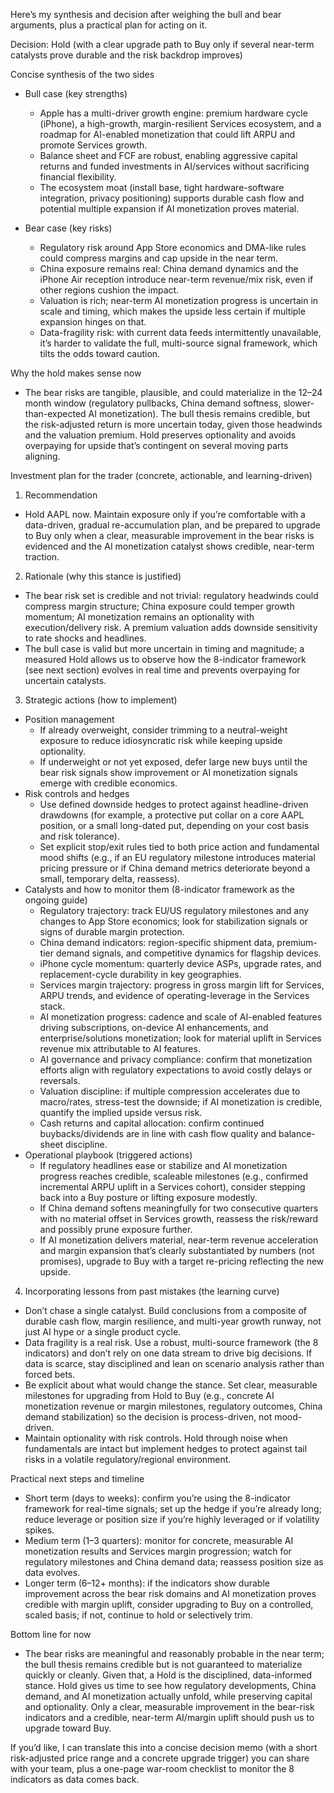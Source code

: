 Here’s my synthesis and decision after weighing the bull and bear arguments, plus a practical plan for acting on it.

Decision: Hold (with a clear upgrade path to Buy only if several near-term catalysts prove durable and the risk backdrop improves)

Concise synthesis of the two sides
- Bull case (key strengths)
  - Apple has a multi-driver growth engine: premium hardware cycle (iPhone), a high-growth, margin-resilient Services ecosystem, and a roadmap for AI-enabled monetization that could lift ARPU and promote Services growth.
  - Balance sheet and FCF are robust, enabling aggressive capital returns and funded investments in AI/services without sacrificing financial flexibility.
  - The ecosystem moat (install base, tight hardware-software integration, privacy positioning) supports durable cash flow and potential multiple expansion if AI monetization proves material.

- Bear case (key risks)
  - Regulatory risk around App Store economics and DMA-like rules could compress margins and cap upside in the near term.
  - China exposure remains real: China demand dynamics and the iPhone Air reception introduce near-term revenue/mix risk, even if other regions cushion the impact.
  - Valuation is rich; near-term AI monetization progress is uncertain in scale and timing, which makes the upside less certain if multiple expansion hinges on that.
  - Data-fragility risk: with current data feeds intermittently unavailable, it’s harder to validate the full, multi-source signal framework, which tilts the odds toward caution.

Why the hold makes sense now
- The bear risks are tangible, plausible, and could materialize in the 12–24 month window (regulatory pullbacks, China demand softness, slower-than-expected AI monetization). The bull thesis remains credible, but the risk-adjusted return is more uncertain today, given those headwinds and the valuation premium. Hold preserves optionality and avoids overpaying for upside that’s contingent on several moving parts aligning.

Investment plan for the trader (concrete, actionable, and learning-driven)

1) Recommendation
- Hold AAPL now. Maintain exposure only if you’re comfortable with a data-driven, gradual re-accumulation plan, and be prepared to upgrade to Buy only when a clear, measurable improvement in the bear risks is evidenced and the AI monetization catalyst shows credible, near-term traction.

2) Rationale (why this stance is justified)
- The bear risk set is credible and not trivial: regulatory headwinds could compress margin structure; China exposure could temper growth momentum; AI monetization remains an optionality with execution/delivery risk. A premium valuation adds downside sensitivity to rate shocks and headlines.
- The bull case is valid but more uncertain in timing and magnitude; a measured Hold allows us to observe how the 8-indicator framework (see next section) evolves in real time and prevents overpaying for uncertain catalysts.

3) Strategic actions (how to implement)
- Position management
  - If already overweight, consider trimming to a neutral-weight exposure to reduce idiosyncratic risk while keeping upside optionality.
  - If underweight or not yet exposed, defer large new buys until the bear risk signals show improvement or AI monetization signals emerge with credible economics.
- Risk controls and hedges
  - Use defined downside hedges to protect against headline-driven drawdowns (for example, a protective put collar on a core AAPL position, or a small long-dated put, depending on your cost basis and risk tolerance).
  - Set explicit stop/exit rules tied to both price action and fundamental mood shifts (e.g., if an EU regulatory milestone introduces material pricing pressure or if China demand metrics deteriorate beyond a small, temporary delta, reassess).
- Catalysts and how to monitor them (8-indicator framework as the ongoing guide)
  - Regulatory trajectory: track EU/US regulatory milestones and any changes to App Store economics; look for stabilization signals or signs of durable margin protection.
  - China demand indicators: region-specific shipment data, premium-tier demand signals, and competitive dynamics for flagship devices.
  - iPhone cycle momentum: quarterly device ASPs, upgrade rates, and replacement-cycle durability in key geographies.
  - Services margin trajectory: progress in gross margin lift for Services, ARPU trends, and evidence of operating-leverage in the Services stack.
  - AI monetization progress: cadence and scale of AI-enabled features driving subscriptions, on-device AI enhancements, and enterprise/solutions monetization; look for material uplift in Services revenue mix attributable to AI features.
  - AI governance and privacy compliance: confirm that monetization efforts align with regulatory expectations to avoid costly delays or reversals.
  - Valuation discipline: if multiple compression accelerates due to macro/rates, stress-test the downside; if AI monetization is credible, quantify the implied upside versus risk.
  - Cash returns and capital allocation: confirm continued buybacks/dividends are in line with cash flow quality and balance-sheet discipline.
- Operational playbook (triggered actions)
  - If regulatory headlines ease or stabilize and AI monetization progress reaches credible, scaleable milestones (e.g., confirmed incremental ARPU uplift in a Services cohort), consider stepping back into a Buy posture or lifting exposure modestly.
  - If China demand softens meaningfully for two consecutive quarters with no material offset in Services growth, reassess the risk/reward and possibly prune exposure further.
  - If AI monetization delivers material, near-term revenue acceleration and margin expansion that’s clearly substantiated by numbers (not promises), upgrade to Buy with a target re-pricing reflecting the new upside.

4) Incorporating lessons from past mistakes (the learning curve)
- Don’t chase a single catalyst. Build conclusions from a composite of durable cash flow, margin resilience, and multi-year growth runway, not just AI hype or a single product cycle.
- Data fragility is a real risk. Use a robust, multi-source framework (the 8 indicators) and don’t rely on one data stream to drive big decisions. If data is scarce, stay disciplined and lean on scenario analysis rather than forced bets.
- Be explicit about what would change the stance. Set clear, measurable milestones for upgrading from Hold to Buy (e.g., concrete AI monetization revenue or margin milestones, regulatory outcomes, China demand stabilization) so the decision is process-driven, not mood-driven.
- Maintain optionality with risk controls. Hold through noise when fundamentals are intact but implement hedges to protect against tail risks in a volatile regulatory/regional environment.

Practical next steps and timeline
- Short term (days to weeks): confirm you’re using the 8-indicator framework for real-time signals; set up the hedge if you’re already long; reduce leverage or position size if you’re highly leveraged or if volatility spikes.
- Medium term (1–3 quarters): monitor for concrete, measurable AI monetization results and Services margin progression; watch for regulatory milestones and China demand data; reassess position size as data evolves.
- Longer term (6–12+ months): if the indicators show durable improvement across the bear risk domains and AI monetization proves credible with margin uplift, consider upgrading to Buy on a controlled, scaled basis; if not, continue to hold or selectively trim.

Bottom line for now
- The bear risks are meaningful and reasonably probable in the near term; the bull thesis remains credible but is not guaranteed to materialize quickly or cleanly. Given that, a Hold is the disciplined, data-informed stance. Hold gives us time to see how regulatory developments, China demand, and AI monetization actually unfold, while preserving capital and optionality. Only a clear, measurable improvement in the bear-risk indicators and a credible, near-term AI/margin uplift should push us to upgrade toward Buy.

If you’d like, I can translate this into a concise decision memo (with a short risk-adjusted price range and a concrete upgrade trigger) you can share with your team, plus a one-page war-room checklist to monitor the 8 indicators as data comes back.